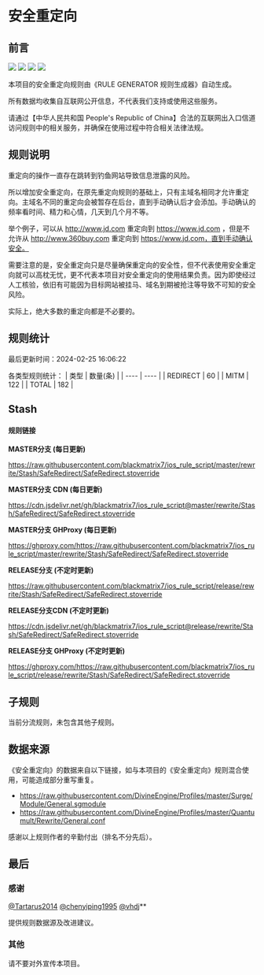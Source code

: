 # 安全重定向

## 前言

![](https://shields.io/badge/-移除重复规则-ff69b4) ![](https://shields.io/badge/-MITM--HOSTNAME合并-brightgreen) ![](https://shields.io/badge/-安全重定向-c07ce3) ![](https://shields.io/badge/-正则推导HOSTNAME-033da7) 

本项目的安全重定向规则由《RULE GENERATOR 规则生成器》自动生成。

所有数据均收集自互联网公开信息，不代表我们支持或使用这些服务。

请通过【中华人民共和国 People's Republic of China】合法的互联网出入口信道访问规则中的相关服务，并确保在使用过程中符合相关法律法规。
## 规则说明
重定向的操作一直存在跳转到钓鱼网站导致信息泄露的风险。

所以增加安全重定向，在原先重定向规则的基础上，只有主域名相同才允许重定向。主域名不同的重定向会被暂存在后台，直到手动确认后才会添加。手动确认的频率看时间、精力和心情，几天到几个月不等。

举个例子，可以从 http://www.jd.com 重定向到 https://www.jd.com ，但是不允许从 http://www.360buy.com 重定向到 https://www.jd.com，直到手动确认安全。

需要注意的是，安全重定向只是尽量确保重定向的安全性，但不代表使用安全重定向就可以高枕无忧，更不代表本项目对安全重定向的使用结果负责。因为即使经过人工核验，依旧有可能因为目标网站被挂马、域名到期被抢注等导致不可知的安全风险。

实际上，绝大多数的重定向都是不必要的。

## 规则统计

最后更新时间：2024-02-25 16:06:22

各类型规则统计：
| 类型 | 数量(条)  | 
| ---- | ----  |
| REDIRECT | 60  | 
| MITM | 122  | 
| TOTAL | 182  | 


## Stash 

#### 规则链接
**MASTER分支 (每日更新)**

https://raw.githubusercontent.com/blackmatrix7/ios_rule_script/master/rewrite/Stash/SafeRedirect/SafeRedirect.stoverride

**MASTER分支 CDN (每日更新)**

https://cdn.jsdelivr.net/gh/blackmatrix7/ios_rule_script@master/rewrite/Stash/SafeRedirect/SafeRedirect.stoverride

**MASTER分支 GHProxy (每日更新)**

https://ghproxy.com/https://raw.githubusercontent.com/blackmatrix7/ios_rule_script/master/rewrite/Stash/SafeRedirect/SafeRedirect.stoverride

**RELEASE分支 (不定时更新)**

https://raw.githubusercontent.com/blackmatrix7/ios_rule_script/release/rewrite/Stash/SafeRedirect/SafeRedirect.stoverride

**RELEASE分支CDN (不定时更新)**

https://cdn.jsdelivr.net/gh/blackmatrix7/ios_rule_script@release/rewrite/Stash/SafeRedirect/SafeRedirect.stoverride

**RELEASE分支 GHProxy (不定时更新)**

https://ghproxy.com/https://raw.githubusercontent.com/blackmatrix7/ios_rule_script/release/rewrite/Stash/SafeRedirect/SafeRedirect.stoverride

## 子规则

当前分流规则，未包含其他子规则。


## 数据来源

《安全重定向》的数据来自以下链接，如与本项目的《安全重定向》规则混合使用，可能造成部分重写重复。

- https://raw.githubusercontent.com/DivineEngine/Profiles/master/Surge/Module/General.sgmodule
- https://raw.githubusercontent.com/DivineEngine/Profiles/master/Quantumult/Rewrite/General.conf


感谢以上规则作者的辛勤付出（排名不分先后）。

## 最后

### 感谢

[@Tartarus2014](https://github.com/Tartarus2014)  [@chenyiping1995](https://github.com/chenyiping1995) [@vhdj](https://github.com/vhdj)**

提供规则数据源及改进建议。

### 其他

请不要对外宣传本项目。
